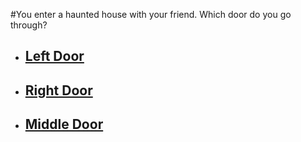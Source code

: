 #You enter a haunted house with your friend. Which door do you go through?

- ## [Left Door](../left-door.md)  
 
- ##  [Right Door](./right-door.md)   
 
- ##  [Middle Door](./middle-door.md)

